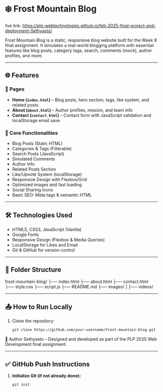 # ❄️ Frost Mountain Blog

live link:
https://plp-webtechnologies.github.io/feb-2025-final-project-and-deployment-Sethyasto/

Frost Mountain Blog is a static, responsive blog website built for the Week 8 final assignment. It simulates a real-world blogging platform with essential features like blog posts, category tags, search, comments (mock), author profiles, and more.

---

## 🌐 Features

### 📄 Pages
- **Home (`index.html`)** – Blog posts, hero section, tags, like system, and related posts
- **About (`about.html`)** – Author profiles, mission, and team info
- **Contact (`contact.html`)** – Contact form with JavaScript validation and localStorage email save

### 🧩 Core Functionalities
- Blog Posts (Static HTML)
- Categories & Tags (Filterable)
- Search Posts (JavaScript)
- Simulated Comments
- Author Info
- Related Posts Section
- Like/Upvote System (localStorage)
- Responsive Design with Flexbox/Grid
- Optimized images and fast loading
- Social Sharing Icons
- Basic SEO: Meta tags & semantic HTML

---

## 🛠️ Technologies Used

- HTML5, CSS3, JavaScript (Vanilla)
- Google Fonts
- Responsive Design (Flexbox & Media Queries)
- LocalStorage for Likes and Email
- Git & GitHub for version control

---

## 🚀 Folder Structure

frost-mountain-blog/
├── index.html
├── about.html
├── contact.html
├── style.css
├── script.js
├── README.md
├── images/
│├── videos/

---

## 📤 How to Run Locally

1. Clone the repository:
   ```bash
   git clone https://github.com/your-username/frost-mountain-blog.git

🧠 Author
Sethyasto – Designed and developed as part of the PLP 2025 Web Development final assignment.


---

## ✅ GitHub Push Instructions

1. **Initialize Git (if not already done):**
   ```bash
   git init

